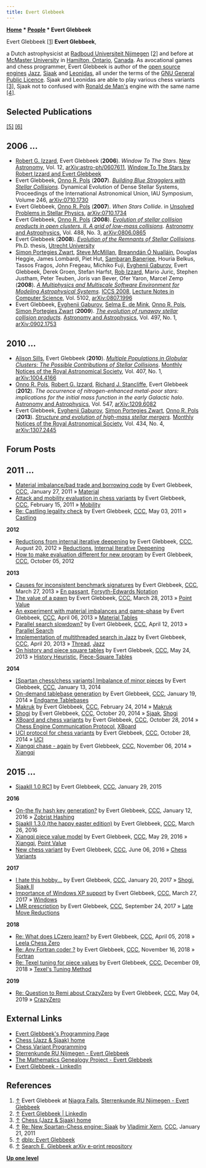 ```yaml
---
title: Evert Glebbeek
---
```

**[Home](Home "Home") * [People](People "People") * Evert Glebbeek**

[](https://astro.ru.nl/wiki/nl/general/people/evert_glebbeek) Evert Glebbeek <a id="cite-note-1" href="#cite-ref-1">[1]</a>
**Evert Glebbeek**,

a Dutch astrophysicist at [Radboud Universiteit Nijmegen](https://en.wikipedia.org/wiki/Radboud_University_Nijmegen) <a id="cite-note-2" href="#cite-ref-2">[2]</a> and before at [McMaster University](https://en.wikipedia.org/wiki/McMaster_University) in [Hamilton, Ontario](https://en.wikipedia.org/wiki/Hamilton,_Ontario), [Canada](https://en.wikipedia.org/wiki/Canada).
As avocational games and chess programmer, Evert Glebbeek is author of the [open source engines](Category:Open_Source "Category:Open Source") [Jazz](Jazz "Jazz"), [Sjaak](</Sjaak_(Glebbeek)> "Sjaak (Glebbeek)") and [Leonidas](index.php?title=Leonidas&action=edit&redlink=1 "Leonidas (page does not exist)"), all under the terms of the [GNU General Public Licence](Free_Software_Foundation#GPL "Free Software Foundation").
Sjaak and Leonidas are able to play various chess variants <a id="cite-note-3" href="#cite-ref-3">[3]</a>, Sjaak not to confused with [Ronald de Man's](Ronald_de_Man "Ronald de Man") engine with the same name <a id="cite-note-4" href="#cite-ref-4">[4]</a>.

## Selected Publications

<a id="cite-note-5" href="#cite-ref-5">[5]</a> <a id="cite-note-6" href="#cite-ref-6">[6]</a>

## 2006 ...

- [Robert G. Izzard](https://genealogy.math.ndsu.nodak.edu/id.php?id=155509), Evert Glebbeek (**2006**). *Window To The Stars*. [New Astronomy](<https://en.wikipedia.org/wiki/New_Astronomy_(journal)>), Vol. 12, [arXiv:astro-ph/0607611](https://arxiv.org/abs/astro-ph/0607611), [Window To The Stars by Robert Izzard and Evert Glebbeek](https://www.ast.cam.ac.uk/~rgi/window.html)
- Evert Glebbeek, [Onno R. Pols](Mathematician#ORPols "Mathematician") (**2007**). *[Building Blue Stragglers with Stellar Collisions](http://adsabs.harvard.edu/full/2008IAUS..246..363G)*. Dynamical Evolution of Dense Stellar Systems, Proceedings of the International Astronomical Union, IAU Symposium, Volume 246, [arXiv:0710.1730](https://arxiv.org/abs/0710.1730)
- Evert Glebbeek, [Onno R. Pols](Mathematician#ORPols "Mathematician") (**2007**). *When Stars Collide*. in [Unsolved Problems in Stellar Physics](https://www.amazon.com/Unsolved-Problems-Stellar-Physics-Astrophysics/dp/0735404623), [arXiv:0710.1734](https://arxiv.org/abs/0710.1734)
- Evert Glebbeek, [Onno R. Pols](Mathematician#ORPols "Mathematician") (**2008**). *[Evolution of stellar collision products in open clusters. II. A grid of low-mass collisions](https://www.aanda.org/articles/aa/abs/2008/36/aa09931-08/aa09931-08.html)*. [Astronomy and Astrophysics](https://en.wikipedia.org/wiki/Astronomy_%26_Astrophysics), Vol. 488, No. 3, [arXiv:0806.0865](https://arxiv.org/abs/0806.0865)
- Evert Glebbeek (**2008**). *[Evolution of the Remnants of Stellar Collisions](https://www.narcis.nl/publication/RecordID/oai:dspace.library.uu.nl:1874%2F27801/Language/nl)*. Ph.D. thesis, [Utrecht University](https://en.wikipedia.org/wiki/Utrecht_University)
- [Simon Portegies Zwart](Simon_Portegies_Zwart "Simon Portegies Zwart"), [Steve McMillan](https://dblp.org/pid/36/4136.html), [Breanndán Ó Nualláin](https://scholar.google.com/citations?user=30pFuQgAAAAJ&hl=en), Douglas Heggie, James Lombardi, Piet Hut, [Sambaran Banerjee](https://astro.uni-bonn.de/~sambaran/), Houria Belkus, Tassos Fragos, John Fregeau, Michiko Fuji, [Evghenii Gaburov](Mathematician#EGaburov "Mathematician"), Evert Glebbeek, Derek Groen, Stefan Harfst, [Rob Izzard](https://dblp.org/pid/32/1525.html), Mario Juric, Stephen Justham, Peter Teuben, Joris van Bever, Ofer Yaron, Marcel Zemp (**2008**). *[A Multiphysics and Multiscale Software Environment for Modeling Astrophysical Systems](https://link.springer.com/chapter/10.1007/978-3-540-69387-1_23)*. [ICCS 2008](https://www.iccs-meeting.org/iccs2008/), [Lecture Notes in Computer Science](https://en.wikipedia.org/wiki/Lecture_Notes_in_Computer_Science), Vol. 5102, [arXiv:0807.1996](https://arxiv.org/abs/0807.1996)
- Evert Glebbeek, [Evghenii Gaburov](Mathematician#EGaburov "Mathematician"), [Selma E. de Mink](https://en.wikipedia.org/wiki/Selma_de_Mink), [Onno R. Pols](Mathematician#ORPols "Mathematician"), [Simon Portegies Zwart](Simon_Portegies_Zwart "Simon Portegies Zwart") (**2009**). *[The evolution of runaway stellar collision products](https://www.aanda.org/articles/aa/abs/2009/13/aa10425-08/aa10425-08.html)*. [Astronomy and Astrophysics](https://en.wikipedia.org/wiki/Astronomy_%26_Astrophysics), Vol. 497, No. 1, [arXiv:0902.1753](https://arxiv.org/abs/0902.1753)

## 2010 ...

- [Alison Sills](https://scholar.google.ca/citations?user=-tDmx-kAAAAJ&hl=en), Evert Glebbeek (**2010**). *[Multiple Populations in Globular Clusters: The Possible Contributions of Stellar Collisions](http://inspirehep.net/record/852895)*. [Monthly Notices of the Royal Astronomical Society](https://en.wikipedia.org/wiki/Monthly_Notices_of_the_Royal_Astronomical_Society), Vol. 407, No. 1, [arXiv:1004.4166](https://arxiv.org/abs/1004.4166)
- [Onno R. Pols](Mathematician#ORPols "Mathematician"), [Robert G. Izzard](https://genealogy.math.ndsu.nodak.edu/id.php?id=155509), [Richard J. Stancliffe](https://scholar.google.de/citations?user=BkQIoswAAAAJ&hl=en), Evert Glebbeek (**2012**). *The occurrence of nitrogen-enhanced metal-poor stars: implications for the initial mass function in the early Galactic halo*. [Astronomy and Astrophysics](https://en.wikipedia.org/wiki/Astronomy_%26_Astrophysics), Vol. 547, [arXiv:1209.6082](https://arxiv.org/abs/1209.6082)
- Evert Glebbeek, [Evghenii Gaburov](Mathematician#EGaburov "Mathematician"), [Simon Portegies Zwart](Simon_Portegies_Zwart "Simon Portegies Zwart"), [Onno R. Pols](Mathematician#ORPols "Mathematician") (**2013**). *[Structure and evolution of high-mass stellar mergers](https://academic.oup.com/mnras/article/434/4/3497/964355)*. [Monthly Notices of the Royal Astronomical Society](https://en.wikipedia.org/wiki/Monthly_Notices_of_the_Royal_Astronomical_Society), Vol. 434, No. 4, [arXiv:1307.2445](https://arxiv.org/abs/1307.2445)

## Forum Posts

## 2011 ...

- [Material imbalance/bad trade and borrowing code](http://www.talkchess.com/forum/viewtopic.php?t=37831) by Evert Glebbeek, [CCC](CCC "CCC"), January 27, 2011 » [Material](Material "Material")
- [Attack and mobility evaluation in chess variants](http://www.talkchess.com/forum/viewtopic.php?t=38084) by Evert Glebbeek, [CCC](CCC "CCC"), February 15, 2011 » [Mobility](Mobility "Mobility")
- [Re: Castling legality check](http://www.talkchess.com/forum/viewtopic.php?topic_view=threads&p=405608&t=38963) by Evert Glebbeek, [CCC](CCC "CCC"), May 03, 2011 » [Castling](Castling "Castling")

**2012**

- [Reductions from internal iterative deepening](http://www.talkchess.com/forum/viewtopic.php?t=44844) by Evert Glebbeek, [CCC](CCC "CCC"), August 20, 2012 » [Reductions](Reductions "Reductions"), [Internal Iterative Deepening](Internal_Iterative_Deepening "Internal Iterative Deepening")
- [How to make evaluation different for new program](http://www.talkchess.com/forum/viewtopic.php?t=45460) by Evert Glebbeek, [CCC](CCC "CCC"), October 05, 2012

**2013**

- [Causes for inconsistent benchmark signatures](http://www.talkchess.com/forum/viewtopic.php?t=47622) by Evert Glebbeek, [CCC](CCC "CCC"), March 27, 2013 » [En passant](En_passant "En passant"), [Forsyth-Edwards Notation](Forsyth-Edwards_Notation "Forsyth-Edwards Notation")
- [The value of a pawn](http://www.talkchess.com/forum/viewtopic.php?t=47632) by Evert Glebbeek, [CCC](CCC "CCC"), March 28, 2013 » [Point Value](Point_Value "Point Value")
- [An experiment with material imbalances and game-phase](http://www.talkchess.com/forum/viewtopic.php?t=47713) by Evert Glebbeek, [CCC](CCC "CCC"), April 06, 2013 » [Material Tables](Material_Tables "Material Tables")
- [Parallel search slowdown?](http://www.talkchess.com/forum/viewtopic.php?t=47762) by Evert Glebbeek, [CCC](CCC "CCC"), April 12, 2013 » [Parallel Search](Parallel_Search "Parallel Search")
- [Implementation of multithreaded search in Jazz](http://www.talkchess.com/forum/viewtopic.php?t=47820) by Evert Glebbeek, [CCC](CCC "CCC"), April 20, 2013 » [Thread](Thread "Thread"), [Jazz](Jazz "Jazz")
- [On history and piece square tables](http://www.talkchess.com/forum/viewtopic.php?t=48102) by Evert Glebbeek, [CCC](CCC "CCC"), May 24, 2013 » [History Heuristic](History_Heuristic "History Heuristic"), [Piece-Square Tables](Piece-Square_Tables "Piece-Square Tables")

**2014**

- [\[Spartan chess/chess variants\] Imbalance of minor pieces](http://www.talkchess.com/forum/viewtopic.php?t=50884) by Evert Glebbeek, [CCC](CCC "CCC"), January 13, 2014
- [On-demand tablebase generation](http://www.talkchess.com/forum/viewtopic.php?t=50962) by Evert Glebbeek, [CCC](CCC "CCC"), January 19, 2014 » [Endgame Tablebases](Endgame_Tablebases "Endgame Tablebases")
- [Makruk](http://www.talkchess.com/forum/viewtopic.php?t=51396) by Evert Glebbeek, [CCC](CCC "CCC"), February 24, 2014 » [Makruk](index.php?title=Makruk&action=edit&redlink=1 "Makruk (page does not exist)")
- [Shogi](http://www.talkchess.com/forum/viewtopic.php?t=54092) by Evert Glebbeek, [CCC](CCC "CCC"), October 20, 2014 » [Sjaak](</Sjaak_(Glebbeek)> "Sjaak (Glebbeek)"), [Shogi](Shogi "Shogi")
- [XBoard and chess variants](http://www.talkchess.com/forum/viewtopic.php?t=54124) by Evert Glebbeek, [CCC](CCC "CCC"), October 28, 2014 » [Chess Engine Communication Protocol](Chess_Engine_Communication_Protocol "Chess Engine Communication Protocol"), [XBoard](XBoard "XBoard")
- [UCI protocol for chess variants](http://www.talkchess.com/forum/viewtopic.php?t=54167) by Evert Glebbeek, [CCC](CCC "CCC"), October 28, 2014 » [UCI](UCI "UCI")
- [Xiangqi chase - again](http://www.talkchess.com/forum/viewtopic.php?t=54258) by Evert Glebbeek, [CCC](CCC "CCC"), November 06, 2014 » [Xiangqi](Chinese_Chess "Chinese Chess")

## 2015 ...

- [SjaakII 1.0 RC1](http://www.talkchess.com/forum/viewtopic.php?t=55140) by Evert Glebbeek, [CCC](CCC "CCC"), January 29, 2015

**2016**

- [On-the fly hash key generation?](http://www.talkchess.com/forum/viewtopic.php?t=58890) by Evert Glebbeek, [CCC](CCC "CCC"), January 12, 2016 » [Zobrist Hashing](Zobrist_Hashing "Zobrist Hashing")
- [SjaakII 1.3.0 (the happy easter edition)](http://www.talkchess.com/forum/viewtopic.php?t=59644) by Evert Glebbeek, [CCC](CCC "CCC"), March 26, 2016
- [Xiangqi piece value model](http://www.talkchess.com/forum/viewtopic.php?t=60303) by Evert Glebbeek, [CCC](CCC "CCC"), May 29, 2016 » [Xiangqi](Chinese_Chess "Chinese Chess"), [Point Value](Point_Value "Point Value")
- [New chess variant](http://www.talkchess.com/forum/viewtopic.php?t=60387) by Evert Glebbeek, [CCC](CCC "CCC"), June 06, 2016 » [Chess Variants](Games#ChessVariants "Games")

**2017**

- [I hate this hobby...](http://www.talkchess.com/forum/viewtopic.php?t=62878) by Evert Glebbeek, [CCC](CCC "CCC"), January 20, 2017 » [Shogi](Shogi "Shogi"), [Sjaak II](</Sjaak_(Glebbeek)> "Sjaak (Glebbeek)")
- [Importance of Windows XP support](http://www.talkchess.com/forum/viewtopic.php?t=63568) by Evert Glebbeek, [CCC](CCC "CCC"), March 27, 2017 » [Windows](Windows "Windows")
- [LMR prescription](http://www.talkchess.com/forum/viewtopic.php?t=65273) by Evert Glebbeek, [CCC](CCC "CCC"), September 24, 2017 » [Late Move Reductions](Late_Move_Reductions "Late Move Reductions")

**2018**

- [Re: What does LCzero learn?](http://www.talkchess.com/forum3/viewtopic.php?f=2&t=67013&start=6) by Evert Glebbeek, [CCC](CCC "CCC"), April 05, 2018 » [Leela Chess Zero](Leela_Chess_Zero "Leela Chess Zero")
- [Re: Any Fortran coder ?](http://www.talkchess.com/forum3/viewtopic.php?f=7&t=68944&start=17) by Evert Glebbeek, [CCC](CCC "CCC"), November 16, 2018 » [Fortran](Fortran "Fortran")
- [Re: Texel tuning for piece values](http://www.talkchess.com/forum3/viewtopic.php?f=7&t=69194&start=6) by Evert Glebbeek, [CCC](CCC "CCC"), December 09, 2018 » [Texel's Tuning Method](Texel%27s_Tuning_Method "Texel's Tuning Method")

**2019**

- [Re: Question to Remi about CrazyZero](http://www.talkchess.com/forum3/viewtopic.php?f=7&t=70605&start=5) by Evert Glebbeek, [CCC](CCC "CCC"), May 04, 2019 » [CrazyZero](index.php?title=CrazyZero&action=edit&redlink=1 "CrazyZero (page does not exist)")

## External Links

- [Evert Glebbeek's Programming Page](http://www.eglebbk.dds.nl/program/index.html)
- [Chess (Jazz & Sjaak) home](http://www.eglebbk.dds.nl/program/chess-index.html)
- [Chess Variant Programming](http://www.eglebbk.dds.nl/program/blog/)
- [Sterrenkunde RU Nijmegen - Evert Glebbeek](https://astro.ru.nl/wiki/nl/general/people/evert_glebbeek)
- [The Mathematics Genealogy Project - Evert Glebbeek](https://www.genealogy.math.ndsu.nodak.edu/id.php?id=148288)
- [Evert Glebbeek - LinkedIn](https://www.linkedin.com/in/evert-glebbeek-b7b922a/)

## References

1. <a id="cite-ref-1" href="#cite-note-1">↑</a> Evert Glebbeek at [Niagra Falls](https://en.wikipedia.org/wiki/Niagara_Falls), [Sterrenkunde RU Nijmegen - Evert Glebbeek](https://astro.ru.nl/wiki/nl/general/people/evert_glebbeek)
1. <a id="cite-ref-2" href="#cite-note-2">↑</a> [Evert Glebbeek | LinkedIn](https://www.linkedin.com/in/evert-glebbeek-b7b922a/)
1. <a id="cite-ref-3" href="#cite-note-3">↑</a> [Chess (Jazz & Sjaak) home](http://www.eglebbk.dds.nl/program/chess-index.html)
1. <a id="cite-ref-4" href="#cite-note-4">↑</a> [Re: New Spartan-Chess engine: Sjaak](http://www.talkchess.com/forum3/viewtopic.php?f=7&t=37713&start=2) by [Vladimir Xern](index.php?title=Vladimir_Xern&action=edit&redlink=1 "Vladimir Xern (page does not exist)"), [CCC](CCC "CCC"), January 21, 2011
1. <a id="cite-ref-5" href="#cite-note-5">↑</a> [dblp: Evert Glebbeek](https://dblp.uni-trier.de/pers/hd/g/Glebbeek:Evert)
1. <a id="cite-ref-6" href="#cite-note-6">↑</a> [Search E. Glebbeek arXiv e-print repository](https://arxiv.org/search/astro-ph?searchtype=author&query=Glebbeek%2C+E)

**[Up one level](Engines "Engines")**

